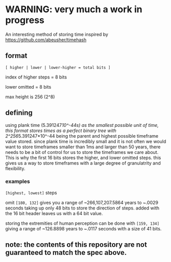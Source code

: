 # WARNING: very much a work in progress

An interesting method of storing time inspired by https://github.com/abeusher/timehash

## format

`[ higher | lower | lower-higher = total bits ]`

index of higher steps = 8 bits

lower omitted = 8 bits 

max height is 256 (2^8)

## defining 

using plank time (5.391247*10^-44s) as the smallest possible unit of time, this format stores times as a perfect binary tree with 2^256*5.391247*10^-44 being the parent and highest possible timeframe value stored.
since plank time is incredibly small and it is not often we would want to store timeframes smaller than 1ms and larger than 50 years, there needs to be a bit of control for us to store the timeframes we care about.
This is why the first 16 bits stores the higher, and lower omitted steps. this gives us a way to store timeframes with a large degree of granulatrity and flexibility.

### examples

`[highest, lowest]` steps

omit `[180, 132]` gives you a range of ~266,107,207.5864 years to ~.0029 seconds taking up only 48 bits to store the direction of steps. added with the 16 bit header leaves us with a 64 bit value.

storing the extremities of human perception can be done with `[159, 134]` giving a range of ~126.8898 years to ~.0117 seconds with a size of 41 bits.

## note: the contents of this repository are not guaranteed to match the spec above.
